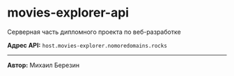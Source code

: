 # movies-explorer-api

Серверная часть дипломного проекта по веб-разработке

**Адрес API:**
`host.movies-explorer.nomoredomains.rocks`

---

**Автор:**
Михаил Березин
